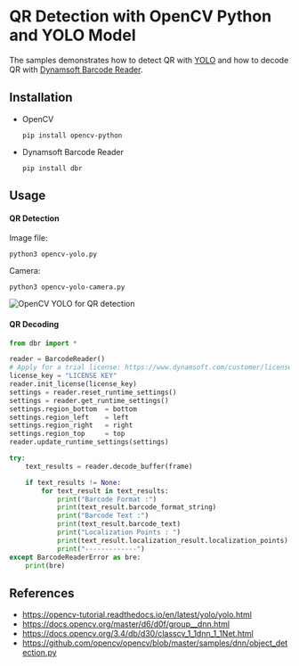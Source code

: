 # QR Detection with OpenCV Python and YOLO Model
The samples demonstrates how to detect QR with [YOLO](https://pjreddie.com/darknet/yolo/) and how to decode QR with [Dynamsoft Barcode Reader](https://www.dynamsoft.com/Products/Dynamic-Barcode-Reader.aspx).

## Installation

- OpenCV 
    
    ```
    pip install opencv-python
    ```

- Dynamsoft Barcode Reader

    ```
    pip install dbr
    ```

## Usage

#### QR Detection

Image file:

```
python3 opencv-yolo.py
```

Camera:

```
python3 opencv-yolo-camera.py
```

![OpenCV YOLO for QR detection](https://www.dynamsoft.com/codepool/wp-content/uploads/2020/11/opencv-yolo-qr-detection.gif)

#### QR Decoding

```py
from dbr import *

reader = BarcodeReader()
# Apply for a trial license: https://www.dynamsoft.com/customer/license/trialLicense
license_key = "LICENSE KEY"
reader.init_license(license_key)
settings = reader.reset_runtime_settings() 
settings = reader.get_runtime_settings()
settings.region_bottom  = bottom
settings.region_left    = left
settings.region_right   = right
settings.region_top     = top
reader.update_runtime_settings(settings)

try:
    text_results = reader.decode_buffer(frame)

    if text_results != None:
        for text_result in text_results:
            print("Barcode Format :")
            print(text_result.barcode_format_string)
            print("Barcode Text :")
            print(text_result.barcode_text)
            print("Localization Points : ")
            print(text_result.localization_result.localization_points)
            print("-------------")
except BarcodeReaderError as bre:
    print(bre)
```



## References
- https://opencv-tutorial.readthedocs.io/en/latest/yolo/yolo.html
- https://docs.opencv.org/master/d6/d0f/group__dnn.html
- https://docs.opencv.org/3.4/db/d30/classcv_1_1dnn_1_1Net.html
- https://github.com/opencv/opencv/blob/master/samples/dnn/object_detection.py

